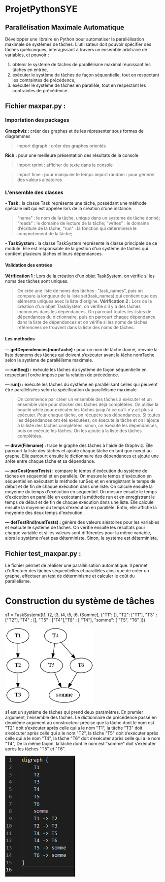 # ProjetPythonSYE

## Parallélisation Maximale Automatique

Développer une libraire en Python pour automatiser la parallélisation maximale de systèmes de tâches. L’utilisateur doit pouvoir spécifier des tâches quelconques, interagissant à travers un ensemble arbitraire de variables, et pouvoir :
1. obtenir le système de tâches de parallélisme maximal réunissant les tâches en entrée,
2. exécuter le système de tâches de façon séquentielle, tout en respectant les contraintes de précédence,
3. exécuter le système de tâches en parallèle, tout en respectant les contraintes de précédence.

## Fichier maxpar.py :

### Importation des packages

**Grazphviz :** créer des graphes et de les répresenter sous formes de diagrammes
> import digraph : créer des graphes orientés

**Rich :** pour une meilleure présentation des résultats de la console
> import rprint : afficher du texte dans la console

> import time : pour manipuler le temps
> import random : pour générer des valeurs aléatoires


### L'ensemble des classes
**- Task :** la classe Task représente une tâche, possèdant  une méthode spéciale __init__ qui est appelée lors de la création d'une instance.
>"name" : le nom de la tâche, unique dans un système de tâche donné;
>"reads" : le domaine de lecture de la tâche;
>"writes" : le domaine d’écriture de la tâche;
>"run" : la fonction qui déterminera le comportement de la tâche;

**- TaskSystem :** la classe TaskSystem représente la classe principale de ce module. Elle est responsable de la gestion d'un système de tâches qui contient plusieurs tâches et leurs dépendances.

#### Validation des entrées

**Vérification 1 :** Lors de la création d'un objet TaskSystem, on vérifie si les noms des tâches sont uniques.
>On crée une liste de noms des tâches : "task_names", puis on compare la longueur de la liste set(task_names),qui contient que des éléments uniques avec la liste d'origine.
**Vérification 2 :** Lors de la création d'un objet TaskSystem, on vérifie s'il y a des tâches inconnues dans les dépendances.
>On parcourt toutes les listes de dépendances du dictionnaire, puis on parcourt chaque dépendance dans la liste de dépendances et on vérifie si les noms de tâches référencées se trouvent dans la liste des noms de tâches.

#### Les méthodes

**— getDependencies(nomTache) :** pour un nom de tâche donné, renvoie la liste desnoms des tâches qui doivent s’exécuter avant la tâche nomTache selon le système de parallélisme maximale.

**— runSeq() :** exécute les tâches du système de façon séquentielle en respectant l’ordre imposé par la relation de précédence.

**— run() :** exécute les tâches du système en parallélisant celles qui peuvent être parallélisées selon la spécification du parallélisme maximale.
> On commence par créer un ensemble des tâches à exécuter et un ensemble vide pour stocker des tâches déjà complétées. On utilise la boucle while pour exécuter les tâches jusqu'à ce qu'il n'y ait plus à exécuter. Pour chaque tâche, on récupère ses dépendances. Si toutes les dépendances ont été exécutées, on éxecute la tâche et on l'ajoute à la liste des tâches complétées. sinon, on éxecute les dépendances, puis on exécute les tâches. On les ajoute à la liste des tâches complétées.

**— draw(Filename) :** trace le graphe des tâches à l'aide de Graphviz. Elle parcourt la liste des tâches et ajoute chaque tâche en tant que nœud au graphe. Elle parcourt ensuite le dictionnaire des dépendances et ajoute une arête entre chaque tâche et sa dépendance.

**— parCost(numTests) :** compare le temps d'exécution du système de tâches en séquentiel et en parallèle. On mesure le temps d'exécution en séquentiel en exécutant la méthode runSeq et en enregistrant le temps de début et de fin de chaque exécution dans une liste. On calcule ensuite la moyenne du temps d'exécution en séquentiel. On mesure ensuite le temps d'exécution en parallèle en exécutant la méthode run et en enregistrant le temps de début et de fin de chaque exécution dans une liste. Elle calcule ensuite la moyenne du temps d'exécution en parallèle. Enfin, elle affiche la moyenne des deux temps d'exécution.

**— detTestRnd(numTests) :** génère des valeurs aléatoires pour les variables et exécute le système de tâches. On vérifie ensuite les résultats pour chaque variable et si les valeurs sont différentes pour la même variable, alors le système n'est pas déterministe. Sinon, le système est déterministe.

## Fichier test_maxpar.py :
Le fichier permet de réaliser une parallélisation automatique. Il permet d'effectuer des tâches séquentielles et parallèles ainsi que de créer un graphe, effectuer un test de déterminisme et calculer le coût du parallélisme.

# Construction du système de tâches
s1 = TaskSystem([t1, t2, t3, t4, t5, t6, tSomme], {"T1": [], "T2": ["T1"], "T3" : ["T2"], "T4" : [], "T5" : ["T4"],"T6" : [ "T4"], "somme": [ "T5", "T6" ]})

![Le graphe orienté obtenu de s1 à l'aide du GraphViz ](https://raw.githubusercontent.com/KiruSIVAN/ProjetPythonSYE/main/maxpar.png)

s1 est un système de tâches qui prend deux paramètres. En premier argument, l'ensemble des tâches. Le dictionnaire de précédence passé en deuxième argument au constructeur précise que la tâche dont le nom est "T2" doit s’exécuter après celle qui a le nom "T1", la tâche "T3" doit s’exécuter après celle qui a le nom "T2", la tâche "T5" doit s’exécuter après celle qui a le nom "T4", la tâche "T6" doit s’exécuter après celle qui a le nom "T4", De la même façon, la tâche dont le nom est "somme" doit s’exécuter après les tâches "T5" et "T6".

![Le digraph obtenu de s1 à l'aide du GraphViz ](https://raw.githubusercontent.com/KiruSIVAN/ProjetPythonSYE/main/digraph.png)
